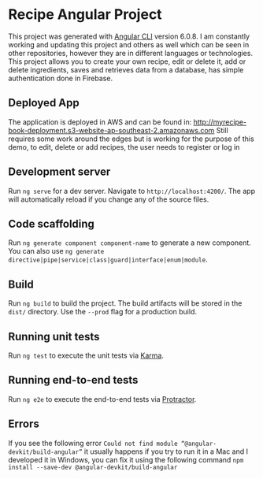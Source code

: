 # Recipe Angular Project

This project was generated with [Angular CLI](https://github.com/angular/angular-cli) version 6.0.8.
I am constantly working and updating this project and others as well which can be seen in other repositories, however they are in different languages or technologies. This project allows you to create your own recipe, edit or delete it, add or delete ingredients, saves and retrieves data from a database, has simple authentication done in Firebase.

## Deployed App

The application is deployed in AWS and can be found in: http://myrecipe-book-deployment.s3-website-ap-southeast-2.amazonaws.com
Still requires some work around the edges but is working for the purpose of this demo, to edit, delete or add recipes, the user needs to register or log in 

## Development server

Run `ng serve` for a dev server. Navigate to `http://localhost:4200/`. The app will automatically reload if you change any of the source files.

## Code scaffolding

Run `ng generate component component-name` to generate a new component. You can also use `ng generate directive|pipe|service|class|guard|interface|enum|module`.

## Build

Run `ng build` to build the project. The build artifacts will be stored in the `dist/` directory. Use the `--prod` flag for a production build.

## Running unit tests

Run `ng test` to execute the unit tests via [Karma](https://karma-runner.github.io).

## Running end-to-end tests

Run `ng e2e` to execute the end-to-end tests via [Protractor](http://www.protractortest.org/).

## Errors

If you see the following error `Could not find module “@angular-devkit/build-angular”` it usually happens if you try to run it in a Mac and I developed it in Windows, you can fix it using the following command `npm install --save-dev @angular-devkit/build-angular`

